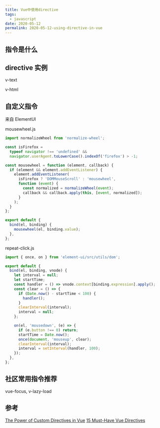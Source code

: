 ```yaml
---
title: Vue中使用directive
tags:
  - javascript
date: 2020-05-12
permalink: 2020-05-12-using-directive-in-vue
---
```


## 指令是什么

## directive 实例

v-text

v-html

## 自定义指令

来自 ElementUI

mousewheel.js

```js
import normalizeWheel from 'normalize-wheel';

const isFirefox =
  typeof navigator !== 'undefined' &&
  navigator.userAgent.toLowerCase().indexOf('firefox') > -1;

const mousewheel = function (element, callback) {
  if (element && element.addEventListener) {
    element.addEventListener(
      isFirefox ? 'DOMMouseScroll' : 'mousewheel',
      function (event) {
        const normalized = normalizeWheel(event);
        callback && callback.apply(this, [event, normalized]);
      }
    );
  }
};

export default {
  bind(el, binding) {
    mousewheel(el, binding.value);
  },
};
```

repeat-click.js

```js
import { once, on } from 'element-ui/src/utils/dom';

export default {
  bind(el, binding, vnode) {
    let interval = null;
    let startTime;
    const handler = () => vnode.context[binding.expression].apply();
    const clear = () => {
      if (Date.now() - startTime < 100) {
        handler();
      }
      clearInterval(interval);
      interval = null;
    };

    on(el, 'mousedown', (e) => {
      if (e.button !== 0) return;
      startTime = Date.now();
      once(document, 'mouseup', clear);
      clearInterval(interval);
      interval = setInterval(handler, 100);
    });
  },
};
```

## 社区常用指令推荐

vue-focus, v-lazy-load

## 参考

[The Power of Custom Directives in Vue](https://css-tricks.com/power-custom-directives-vue/)
[15 Must-Have Vue Directives](https://www.telerik.com/blogs/15-must-have-vue-directives-that-will-significantly-maximize-your-productivity)
